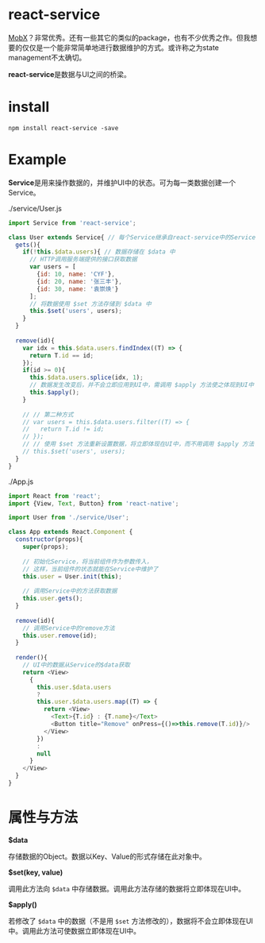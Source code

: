 # react-service

[MobX](https://mobx.js.org/)？非常优秀。还有一些其它的类似的package，也有不少优秀之作。但我想要的仅仅是一个能非常简单地进行数据维护的方式。或许称之为state management不太确切。

**react-service**是数据与UI之间的桥梁。

# install
```
npm install react-service -save
```

# Example
**Service**是用来操作数据的，并维护UI中的状态。可为每一类数据创建一个Service。

./service/User.js
```js
import Service from 'react-service';

class User extends Service{ // 每个Service继承自react-service中的Service
  gets(){
    if(!this.$data.users){ // 数据存储在 $data 中
      // HTTP调用服务端提供的接口获取数据
      var users = [
        {id: 10, name: 'CYF'},
        {id: 20, name: '张三丰'},
        {id: 30, name: '袁崇焕'}
      ];
      // 将数据使用 $set 方法存储到 $data 中
      this.$set('users', users);
    }
  }
  
  remove(id){
    var idx = this.$data.users.findIndex((T) => {
      return T.id == id;
    });
    if(id >= 0){
      this.$data.users.splice(idx, 1);
      // 数据发生改变后，并不会立即应用到UI中，需调用 $apply 方法使之体现到UI中
      this.$apply();
    }
    
    // // 第二种方式
    // var users = this.$data.users.filter((T) => {
    //   return T.id != id;
    // });
    // // 使用 $set 方法重新设置数据，将立即体现在UI中，而不用调用 $apply 方法
    // this.$set('users', users);
  }
}
```

./App.js
```js
import React from 'react';
import {View, Text, Button} from 'react-native';

import User from './service/User';

class App extends React.Component {
  constructor(props){
    super(props);
    
    // 初始化Service，将当前组件作为参数传入，
    // 这样，当前组件的状态就能在Service中维护了
    this.user = User.init(this);
    
    // 调用Service中的方法获取数据
    this.user.gets();
  }
  
  remove(id){
    // 调用Service中的remove方法
    this.user.remove(id);
  }
  
  render(){
    // UI中的数据从Service的$data获取
    return <View>
      {
        this.user.$data.users
        ?
        this.user.$data.users.map((T) => {
          return <View>
            <Text>{T.id} : {T.name}</Text>
            <Button title="Remove" onPress={()=>this.remove(T.id)}/>
          </View>
        })
        :
        null
      }
    </View>
  }
}
```

# 属性与方法

**$data** 

存储数据的Object。数据以Key、Value的形式存储在此对象中。


**$set(key, value)**


调用此方法向 `$data` 中存储数据。调用此方法存储的数据将立即体现在UI中。


**$apply()**

若修改了 `$data` 中的数据（不是用 `$set` 方法修改的），数据将不会立即体现在UI中。调用此方法可使数据立即体现在UI中。
